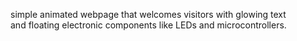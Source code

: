 simple animated webpage that welcomes visitors with glowing text  
and floating electronic components like LEDs and microcontrollers.  
